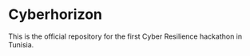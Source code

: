 # Cyberhorizon
This is the official repository for the first Cyber Resilience hackathon in Tunisia.
